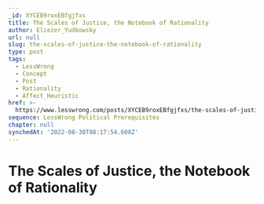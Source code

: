 ```yaml
---
_id: XYCEB9roxEBfgjfxs
title: The Scales of Justice, the Notebook of Rationality
author: Eliezer_Yudkowsky
url: null
slug: the-scales-of-justice-the-notebook-of-rationality
type: post
tags:
  - LessWrong
  - Concept
  - Post
  - Rationality
  - Affect_Heuristic
href: >-
  https://www.lesswrong.com/posts/XYCEB9roxEBfgjfxs/the-scales-of-justice-the-notebook-of-rationality
sequence: LessWrong Political Prerequisites
chapter: null
synchedAt: '2022-08-30T08:17:54.608Z'
---
```


# The Scales of Justice, the Notebook of Rationality
